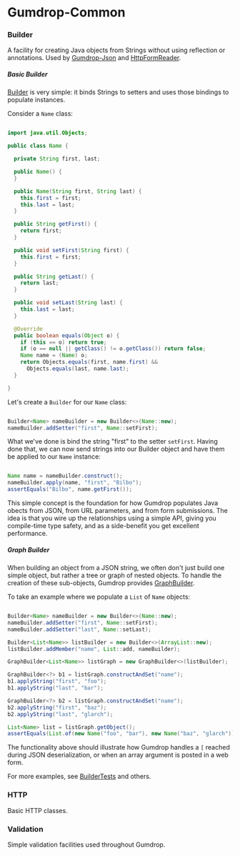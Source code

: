 # Gumdrop-Common

### Builder

A facility for creating Java objects from Strings without using reflection or annotations. Used by
[Gumdrop-Json](../gumdrop.json/) and [HttpFormReader](../gumdrop.web/gumdrop/web/http/HttpFormReader.java).

##### Basic Builder

[Builder](gumdrop/common/builder/Builder.java) is very simple: it binds Strings to setters and uses those bindings
to populate instances.

Consider a `Name` class:

```java

import java.util.Objects;

public class Name {

  private String first, last;

  public Name() {
  }

  public Name(String first, String last) {
    this.first = first;
    this.last = last;
  }

  public String getFirst() {
    return first;
  }

  public void setFirst(String first) {
    this.first = first;
  }

  public String getLast() {
    return last;
  }

  public void setLast(String last) {
    this.last = last;
  }

  @Override
  public boolean equals(Object o) {
    if (this == o) return true;
    if (o == null || getClass() != o.getClass()) return false;
    Name name = (Name) o;
    return Objects.equals(first, name.first) &&
      Objects.equals(last, name.last);
  }

}

```

Let's create a `Builder` for our `Name` class:

```java

Builder<Name> nameBuilder = new Builder<>(Name::new);
nameBuilder.addSetter("first", Name::setFirst);

```

What we've done is bind the string "first" to the setter `setFirst`. Having done that, we can now send strings into our
Builder object and have them be applied to our `Name` instance:

```java

Name name = nameBuilder.construct();
nameBuilder.apply(name, "first", "Bilbo");
assertEquals("Bilbo", name.getFirst());

```

This simple concept is the foundation for how Gumdrop populates Java obects from JSON, from URL parameters, and from
form submissions. The idea is that you wire up the relationships using a simple API, giving you compile-time type
safety, and as a side-benefit you get excellent performance.

##### Graph Builder

When building an object from a JSON string, we often don't just build one simple object, but rather a tree or graph of
nested objects. To handle the creation of these sub-objects, Gumdrop provides
[GraphBuilder](gumdrop/common/builder/GraphBuilder.java).

To take an example where we populate a `List` of `Name` objects:

```java

Builder<Name> nameBuilder = new Builder<>(Name::new);
nameBuilder.addSetter("first", Name::setFirst);
nameBuilder.addSetter("last", Name::setLast);

Builder<List<Name>> listBuilder = new Builder<>(ArrayList::new);
listBuilder.addMember("name", List::add, nameBuilder);

GraphBuilder<List<Name>> listGraph = new GraphBuilder<>(listBuilder);

GraphBuilder<?> b1 = listGraph.constructAndSet("name");
b1.applyString("first", "foo");
b1.applyString("last", "bar");

GraphBuilder<?> b2 = listGraph.constructAndSet("name");
b2.applyString("first", "baz");
b2.applyString("last", "glarch");

List<Name> list = listGraph.getObject();
assertEquals(List.of(new Name("foo", "bar"), new Name("baz", "glarch")), list);

```

The functionality above should illustrate how Gumdrop handles a `[` reached during JSON deserialization, or when an
array argument is posted in a web form.

For more examples, see [BuilderTests](../gumdrop.test/gumdrop/test/common/BuilderTests.java) and others.

### HTTP

Basic HTTP classes.

### Validation

Simple validation facilities used throughout Gumdrop.
